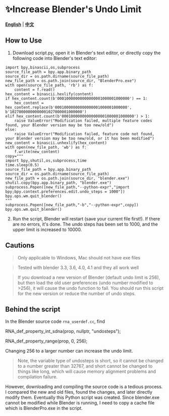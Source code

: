 # ✨Increase Blender's Undo Limit

[**English**](./README_EN.md) | [**中文**](./README.md)

## How to Use

1. Download script.py, open it in Blender's text editor, or directly copy the following code into Blender's text editor:
```
import bpy,binascii,os,subprocess
source_file_path = bpy.app.binary_path
source_dir = os.path.dirname(source_file_path)
new_file_path = os.path.join(source_dir, "BlenderPro.exe")
with open(source_file_path, 'rb') as f:
    content = f.read()
hex_content = binascii.hexlify(content)
if hex_content.count(b'00010000000000000001000001000000') == 1:
    hex_content = hex_content.replace(b'00010000000000000001000001000000', b'10270000000000001027000001000000')
elif hex_content.count(b'00010000000000000001000001000000') > 1:
    raise ValueError("Modification failed, multiple feature codes found, your Blender version may be too new/old")
else:
    raise ValueError("Modification failed, feature code not found, your Blender version may be too new/old, or it has been modified")
new_content = binascii.unhexlify(hex_content)
with open(new_file_path, 'wb') as f:
    f.write(new_content)
copy="""
import bpy,shutil,os,subprocess,time
time.sleep(0.5)
source_file_path = bpy.app.binary_path
source_dir = os.path.dirname(source_file_path)
new_file_path = os.path.join(source_dir, "blender.exe")
shutil.copy(bpy.app.binary_path, "blender.exe")
subprocess.Popen([new_file_path,"--python-expr","import bpy;bpy.context.preferences.edit.undo_steps = 1000"])
bpy.ops.wm.quit_blender()
"""
subprocess.Popen([new_file_path,"-b","--python-expr",copy])
bpy.ops.wm.quit_blender()
```

2. Run the script, Blender will restart (save your current file first!). If there are no errors, it's done. The undo steps has been set to 1000, and the upper limit is increased to 10000.


## Cautions
> Only applicable to Windows, Mac should not have exe files

> Tested with blender 3.3, 3.6, 4.0, 4.1 and they all work well

> If you download a new version of Blender (default undo limit is 256), but then load the old user preferences (undo number modified to >256), it will cause the undo function to fail. You should run this script for the new version or reduce the number of undo steps.

## Behind the script
In the Blender source code `rna_userdef.cc`, find

RNA_def_property_int_sdna(prop, nullptr, "undosteps");

RNA_def_property_range(prop, 0, 256);

Changing 256 to a larger number can increase the undo limit.
> Note, the variable type of undosteps is short, so it cannot be changed to a number greater than 32767, and short cannot be changed to things like long, which will cause memory alignment problems and compilation failure.

However, downloading and compiling the source code is a tedious process. I compared the new and old files, found the changes, and later directly modify them. Eventually this Python script was created. Since blender.exe cannot be modified while Blender is running, I need to copy a cache file which is BlenderPro.exe in the script.